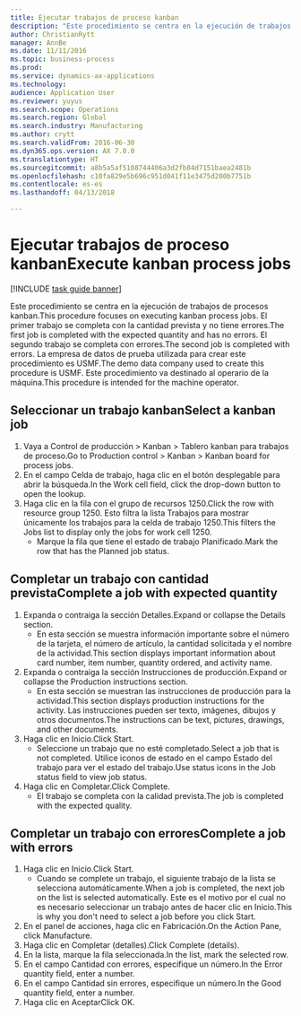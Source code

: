 ```yaml
--- 
title: Ejecutar trabajos de proceso kanban
description: "Este procedimiento se centra en la ejecución de trabajos de procesos kanban."
author: ChristianRytt
manager: AnnBe
ms.date: 11/11/2016
ms.topic: business-process
ms.prod: 
ms.service: dynamics-ax-applications
ms.technology: 
audience: Application User
ms.reviewer: yuyus
ms.search.scope: Operations
ms.search.region: Global
ms.search.industry: Manufacturing
ms.author: crytt
ms.search.validFrom: 2016-06-30
ms.dyn365.ops.version: AX 7.0.0
ms.translationtype: HT
ms.sourcegitcommit: a8b5a5af5108744406a3d2fb84d7151baea2481b
ms.openlocfilehash: c10fa829e5b696c951d041f11e3475d200b7751b
ms.contentlocale: es-es
ms.lasthandoff: 04/13/2018

---
```

# <a name="execute-kanban-process-jobs"></a><span data-ttu-id="1743a-103">Ejecutar trabajos de proceso kanban</span><span class="sxs-lookup"><span data-stu-id="1743a-103">Execute kanban process jobs</span></span>

[!INCLUDE [task guide banner](../../includes/task-guide-banner.md)]

<span data-ttu-id="1743a-104">Este procedimiento se centra en la ejecución de trabajos de procesos kanban.</span><span class="sxs-lookup"><span data-stu-id="1743a-104">This procedure focuses on executing kanban process jobs.</span></span> <span data-ttu-id="1743a-105">El primer trabajo se completa con la cantidad prevista y no tiene errores.</span><span class="sxs-lookup"><span data-stu-id="1743a-105">The first job is completed with the expected quantity and has no errors.</span></span> <span data-ttu-id="1743a-106">El segundo trabajo se completa con errores.</span><span class="sxs-lookup"><span data-stu-id="1743a-106">The second job is completed with errors.</span></span> <span data-ttu-id="1743a-107">La empresa de datos de prueba utilizada para crear este procedimiento es USMF.</span><span class="sxs-lookup"><span data-stu-id="1743a-107">The demo data company used to create this procedure is USMF.</span></span> <span data-ttu-id="1743a-108">Este procedimiento va destinado al operario de la máquina.</span><span class="sxs-lookup"><span data-stu-id="1743a-108">This procedure is intended for the machine operator.</span></span>


## <a name="select-a-kanban-job"></a><span data-ttu-id="1743a-109">Seleccionar un trabajo kanban</span><span class="sxs-lookup"><span data-stu-id="1743a-109">Select a kanban job</span></span>
1. <span data-ttu-id="1743a-110">Vaya a Control de producción > Kanban > Tablero kanban para trabajos de proceso.</span><span class="sxs-lookup"><span data-stu-id="1743a-110">Go to Production control > Kanban > Kanban board for process jobs.</span></span>
2. <span data-ttu-id="1743a-111">En el campo Celda de trabajo, haga clic en el botón desplegable para abrir la búsqueda.</span><span class="sxs-lookup"><span data-stu-id="1743a-111">In the Work cell field, click the drop-down button to open the lookup.</span></span>
3. <span data-ttu-id="1743a-112">Haga clic en la fila con el grupo de recursos 1250.</span><span class="sxs-lookup"><span data-stu-id="1743a-112">Click the row with resource group 1250.</span></span> <span data-ttu-id="1743a-113">Esto filtra la lista Trabajos para mostrar únicamente los trabajos para la celda de trabajo 1250.</span><span class="sxs-lookup"><span data-stu-id="1743a-113">This filters the Jobs list to display only the jobs for work cell 1250.</span></span>
    * <span data-ttu-id="1743a-114">Marque la fila que tiene el estado de trabajo Planificado.</span><span class="sxs-lookup"><span data-stu-id="1743a-114">Mark the row that has the Planned job status.</span></span>  

## <a name="complete-a-job-with-expected-quantity"></a><span data-ttu-id="1743a-115">Completar un trabajo con cantidad prevista</span><span class="sxs-lookup"><span data-stu-id="1743a-115">Complete a job with expected quantity</span></span>
1. <span data-ttu-id="1743a-116">Expanda o contraiga la sección Detalles.</span><span class="sxs-lookup"><span data-stu-id="1743a-116">Expand or collapse the Details section.</span></span>
    * <span data-ttu-id="1743a-117">En esta sección se muestra información importante sobre el número de la tarjeta, el número de artículo, la cantidad solicitada y el nombre de la actividad.</span><span class="sxs-lookup"><span data-stu-id="1743a-117">This section displays important information about card number, item number, quantity ordered, and activity name.</span></span>  
2. <span data-ttu-id="1743a-118">Expanda o contraiga la sección Instrucciones de producción.</span><span class="sxs-lookup"><span data-stu-id="1743a-118">Expand or collapse the Production instructions section.</span></span>
    * <span data-ttu-id="1743a-119">En esta sección se muestran las instrucciones de producción para la actividad.</span><span class="sxs-lookup"><span data-stu-id="1743a-119">This section displays production instructions for the activity.</span></span> <span data-ttu-id="1743a-120">Las instrucciones pueden ser texto, imágenes, dibujos y otros documentos.</span><span class="sxs-lookup"><span data-stu-id="1743a-120">The instructions can be text, pictures, drawings, and other documents.</span></span>  
3. <span data-ttu-id="1743a-121">Haga clic en Inicio.</span><span class="sxs-lookup"><span data-stu-id="1743a-121">Click Start.</span></span>
    * <span data-ttu-id="1743a-122">Seleccione un trabajo que no esté completado.</span><span class="sxs-lookup"><span data-stu-id="1743a-122">Select a job that is not completed.</span></span> <span data-ttu-id="1743a-123">Utilice iconos de estado en el campo Estado del trabajo para ver el estado del trabajo.</span><span class="sxs-lookup"><span data-stu-id="1743a-123">Use status icons in the Job status field to view job status.</span></span>      
4. <span data-ttu-id="1743a-124">Haga clic en Completar.</span><span class="sxs-lookup"><span data-stu-id="1743a-124">Click Complete.</span></span>
    * <span data-ttu-id="1743a-125">El trabajo se completa con la calidad prevista.</span><span class="sxs-lookup"><span data-stu-id="1743a-125">The job is completed with the expected quality.</span></span>  

## <a name="complete-a-job-with-errors"></a><span data-ttu-id="1743a-126">Completar un trabajo con errores</span><span class="sxs-lookup"><span data-stu-id="1743a-126">Complete a job with errors</span></span>
1. <span data-ttu-id="1743a-127">Haga clic en Inicio.</span><span class="sxs-lookup"><span data-stu-id="1743a-127">Click Start.</span></span>
    * <span data-ttu-id="1743a-128">Cuando se complete un trabajo, el siguiente trabajo de la lista se selecciona automáticamente.</span><span class="sxs-lookup"><span data-stu-id="1743a-128">When a job is completed, the next job on the list is selected automatically.</span></span> <span data-ttu-id="1743a-129">Este es el motivo por el cual no es necesario seleccionar un trabajo antes de hacer clic en Inicio.</span><span class="sxs-lookup"><span data-stu-id="1743a-129">This is why you don't need to select a job before you click Start.</span></span>  
2. <span data-ttu-id="1743a-130">En el panel de acciones, haga clic en Fabricación.</span><span class="sxs-lookup"><span data-stu-id="1743a-130">On the Action Pane, click Manufacture.</span></span>
3. <span data-ttu-id="1743a-131">Haga clic en Completar (detalles).</span><span class="sxs-lookup"><span data-stu-id="1743a-131">Click Complete (details).</span></span>
4. <span data-ttu-id="1743a-132">En la lista, marque la fila seleccionada.</span><span class="sxs-lookup"><span data-stu-id="1743a-132">In the list, mark the selected row.</span></span>
5. <span data-ttu-id="1743a-133">En el campo Cantidad con errores, especifique un número.</span><span class="sxs-lookup"><span data-stu-id="1743a-133">In the Error quantity field, enter a number.</span></span>
6. <span data-ttu-id="1743a-134">En el campo Cantidad sin errores, especifique un número.</span><span class="sxs-lookup"><span data-stu-id="1743a-134">In the Good quantity field, enter a number.</span></span>
7. <span data-ttu-id="1743a-135">Haga clic en Aceptar</span><span class="sxs-lookup"><span data-stu-id="1743a-135">Click OK.</span></span>


